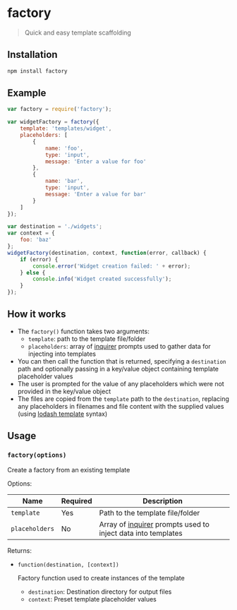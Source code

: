 # factory

> Quick and easy template scaffolding


## Installation

```bash
npm install factory
```


## Example

```javascript
var factory = require('factory');

var widgetFactory = factory({
	template: 'templates/widget',
	placeholders: [
		{
			name: 'foo',
			type: 'input',
			message: 'Enter a value for foo'
		},
		{
			name: 'bar',
			type: 'input',
			message: 'Enter a value for bar'
		}
	]
});

var destination = './widgets';
var context = {
	foo: 'baz'
};
widgetFactory(destination, context, function(error, callback) {
	if (error) {
		console.error('Widget creation failed: ' + error);
	} else {
		console.info('Widget created successfully');
	}
});
```


## How it works

- The `factory()` function takes two arguments:
	- `template`: path to the template file/folder
	- `placeholders`: array of [inquirer](https://www.npmjs.com/package/inquirer) prompts used to gather data for injecting into templates
- You can then call the function that is returned, specifying a `destination` path and optionally passing in a key/value object containing template placeholder values
- The user is prompted for the value of any placeholders which were not provided in the key/value object
- The files are copied from the `template` path to the `destination`, replacing any placeholders in filenames and file content with the supplied values (using [lodash template](https://www.npmjs.com/package/lodash.template) syntax)


## Usage

### `factory(options)`

Create a factory from an existing template

Options:

| Name | Required | Description |
| ---- | -------- | ----------- |
| `template` | Yes | Path to the template file/folder |
| `placeholders` | No | Array of [inquirer](https://www.npmjs.com/package/inquirer) prompts used to inject data into templates |

Returns:

- `function(destination, [context])`

 	Factory function used to create instances of the template
	- `destination`: Destination directory for output files
	- `context`: Preset template placeholder values
